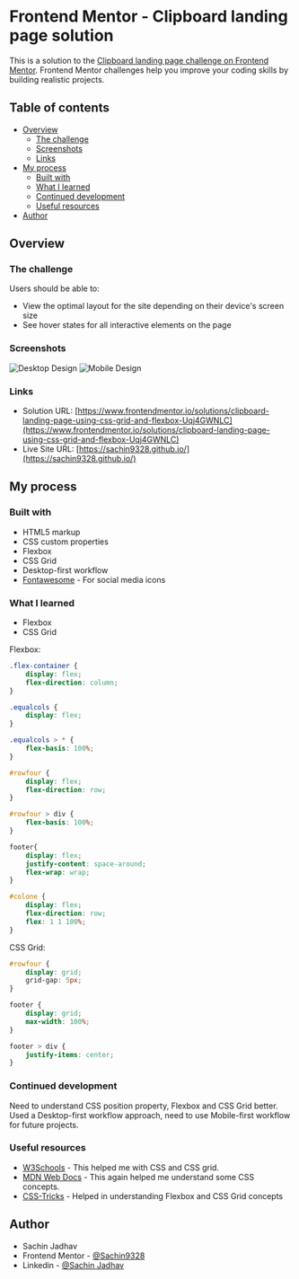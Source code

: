# Frontend Mentor - Clipboard landing page solution

This is a solution to the [Clipboard landing page challenge on Frontend Mentor](https://www.frontendmentor.io/challenges/clipboard-landing-page-5cc9bccd6c4c91111378ecb9). Frontend Mentor challenges help you improve your coding skills by building realistic projects. 

## Table of contents

- [Overview](#overview)
  - [The challenge](#the-challenge)
  - [Screenshots](#screenshot)
  - [Links](#links)
- [My process](#my-process)
  - [Built with](#built-with)
  - [What I learned](#what-i-learned)
  - [Continued development](#continued-development)
  - [Useful resources](#useful-resources)
- [Author](#author)

## Overview

### The challenge

Users should be able to:

- View the optimal layout for the site depending on their device's screen size
- See hover states for all interactive elements on the page

### Screenshots

![Desktop Design](/Desktop_Design.png)
![Mobile Design](/Mobile_Design.png)

### Links

- Solution URL: [https://www.frontendmentor.io/solutions/clipboard-landing-page-using-css-grid-and-flexbox-Uqj4GWNLC](https://www.frontendmentor.io/solutions/clipboard-landing-page-using-css-grid-and-flexbox-Uqj4GWNLC)
- Live Site URL: [https://sachin9328.github.io/](https://sachin9328.github.io/)

## My process

### Built with

- HTML5 markup
- CSS custom properties
- Flexbox
- CSS Grid
- Desktop-first workflow
- [Fontawesome](https://fontawesome.com/) - For social media icons

### What I learned

- Flexbox
- CSS Grid

Flexbox:

```css
.flex-container {
    display: flex;
    flex-direction: column;
}

.equalcols {
    display: flex;
}

.equalcols > * {
    flex-basis: 100%;
}

#rowfour {
    display: flex;
    flex-direction: row; 
}

#rowfour > div {
    flex-basis: 100%;  
}

footer{
    display: flex;
    justify-content: space-around;
    flex-wrap: wrap;
}

#colone {
    display: flex;
    flex-direction: row;
    flex: 1 1 100%;
}

```

CSS Grid:

```css
#rowfour {
    display: grid; 
    grid-gap: 5px;
}

footer {
    display: grid;
    max-width: 100%;  
}

footer > div {
    justify-items: center;
}
```

### Continued development

Need to understand CSS position property, Flexbox and CSS Grid better. Used a Desktop-first workflow approach, need to use Mobile-first workflow for future projects.

### Useful resources

- [W3Schools](https://www.w3schools.com/) - This helped me with CSS and CSS grid.
- [MDN Web Docs](https://developer.mozilla.org/en-US/docs/Web/CSS) - This again helped me understand some CSS concepts.
- [CSS-Tricks](https://css-tricks.com/) - Helped in understanding Flexbox and CSS Grid concepts

## Author

- Sachin Jadhav 
- Frontend Mentor - [@Sachin9328](https://www.frontendmentor.io/profile/Sachin9328)
- Linkedin - [@Sachin Jadhav](https://www.linkedin.com/in/sachin-jadhav-651a71127/)
